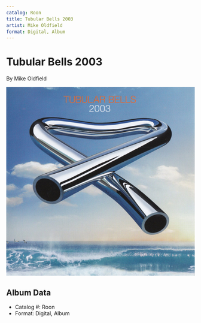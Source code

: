 ```yaml
---
catalog: Roon
title: Tubular Bells 2003
artist: Mike Oldfield
format: Digital, Album
---
```


# Tubular Bells 2003

By Mike Oldfield

![](../../assets/albumcovers/Mike_Oldfield-Tubular_Bells_2003.png)

## Album Data

- Catalog #: Roon
- Format: Digital, Album

